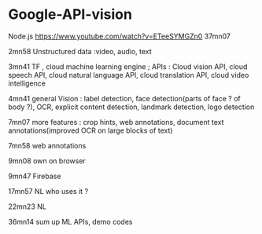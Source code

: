 # Google-API-vision
Node.js https://www.youtube.com/watch?v=ETeeSYMGZn0  37mn07

2mn58 Unstructured data :video, audio, text

3mn41 TF , cloud machine learning engine ;  APIs : Cloud vision API, cloud speech API, cloud natural language API, cloud translation API, cloud video intelligence

4mn41 general Vision : label detection, face detection(parts of face ? of body ?), OCR, explicit content detection, landmark detection, logo detection

7mn07 more features : crop hints, web annotations, document text annotations(improved OCR on large blocks of text)

7mn58 web annotations

9mn08 own on browser 

9mn47 Firebase 

17mn57 NL who uses it ?

22mn23 NL


36mn14 sum up ML APIs, demo codes
